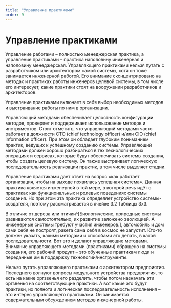 ```yaml
---
title: "Управление практиками"
order: 9
---
```


# Управление практиками

Управление работами – полностью менеджерская практика, а управление практиками – практика наполовину инженерная и наполовину менеджерская. Управляющего практиками нельзя путать с разработчиком или архитектором самой системы, хотя он тоже занимается инженерной работой. Его внимание сконцентрировано на методах и практиках работы инженеров целевой системы, в том числе его интересует, какие практики стоят на вооружении разработчиков и архитекторов.

Управление практиками включает в себя выбор необходимых методов и выстраивание работы по ним в организации.

Управляющий методами обеспечивает целостность конфигурации методов, проверяет и поддерживает использование методов и инструментов. Стоит отметить, что управляющий методами часто работает в должности CTO (chief technology officer) и/или CIO (chief information officer). При этом он обладает глубоким пониманием практик, ведущих к успешному созданию системы. Управляющий методами должен хорошо разбираться в тех технологических операциях и сервисах, которые будут обеспечивать системы создания, чтобы создать целевую систему. Он также выстраивает логическую последовательность реализации практик, в том числе выделяет стадии.

Управление практиками дает ответ на вопрос «как работает организация, чтобы на выходе появилась успешная система». Данная практика является инженерной в той мере, в которой речь идёт о практиках как функциональных и ролевых поведениях системы создания. Но при этом эта практика определяет устройство системы-создателя, поэтому рассматривается в ячейке 3.2 Таблицы 3х3.

В отличие от дерева или птички^[Биологические, природные системы развиваются самостоятельно, их развитие заложено эволюцией. А инженерные системы требуют участия инженеров.], автомобиль и дом сами себя не построят, ракета сама себя в космос не запустит. Кто-то должен указать, какими методами и способами это делать, в какой последовательности. Вот это и делают управляющие методами. Внимание управляющего методами (практиками) обращено на системы создания, его рабочий продукт – это обученные практикам люди и переданные им в поддержку технологии/инструменты.

Нельзя путать управляющего практиками с архитектором предприятия. Последнего волнуют вопросы модульного устройства предприятия, то есть на какие оргзвенья его разделить, чтобы потом назначать эти оргзвенья на соответствующие практики. А вот какие это будут практики, их полнота и логическая последовательность исполнения – это интерес управляющего практиками. Он занимается содержательным обсуждением методов инженерной работы.